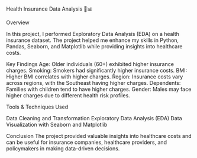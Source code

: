Health Insurance Data Analysis 🏥📊

Overview

In this project, I performed Exploratory Data Analysis (EDA) on a health insurance dataset. The project helped me enhance my skills in Python, Pandas, Seaborn, and Matplotlib while providing insights into healthcare costs.

Key Findings
Age: Older individuals (60+) exhibited higher insurance charges.
Smoking: Smokers had significantly higher insurance costs.
BMI: Higher BMI correlates with higher charges.
Region: Insurance costs vary across regions, with the Southeast having higher charges.
Dependents: Families with children tend to have higher charges.
Gender: Males may face higher charges due to different health risk profiles.

Tools & Techniques Used

Data Cleaning and Transformation
Exploratory Data Analysis (EDA)
Data Visualization with Seaborn and Matplotlib

Conclusion
The project provided valuable insights into healthcare costs and can be useful for insurance companies, healthcare providers, and policymakers in making data-driven decisions.

